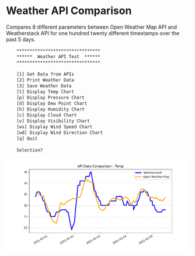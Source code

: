 # Weather API Comparison

Compares 8 different parameters between Open Weather Map API and Weatherstack API
for one hundred twenty different timestamps over the past 5 days.

        ******************************** 
        ******  Weather API Test  ****** 
        ******************************** 

        [1] Get Data from APIs
        [2] Print Weather Data
        [3] Save Weather Data
        [t] Display Temp Chart
        [p] Display Pressure Chart       
        [d] Display Dew Point Chart      
        [h] Display Humidity Chart       
        [c] Display Cloud Chart
        [v] Display Visibility Chart     
        [ws] Display Wind Speed Chart    
        [wd] Display Wind Direction Chart
        [q] Quit

        Selection?
        
![Sample Chart](Temp.png)
